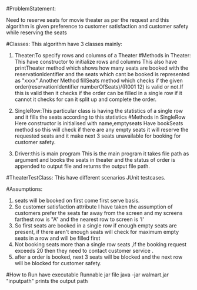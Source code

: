#ProblemStatement:

Need to reserve seats for movie theater as per the request and this algorithm is given preference to customer satisfaction and  customer safety while reserving the seats

#Classes:
This algorithm have 3 classes mainly:

1. Theater:To specify rows and columns of a Theater
#Methods in Theater:
This have constructor to initialize rows and columns
This also have printTheater method which shows how many seats are booked with the reservationIdentifier and the seats which cant be booked is represented as "xxxx"
Another Method fillSeats method which checks if the given order(reservationIdentifier numberOfSeats)/(R001 12) is valid or not.If this is valid then it checks if the order can be filled in a single row if it cannot it checks for can it split up and complete the order.

2. SingleRow:This particular class is having the statistics of a single row and it fills the seats according to this statistics
#Methods in SingleRow
Here constructor is initialised with name,emptyseats
Have bookSeats method so this will check if there are any empty seats it will reserve the requested seats and it make next 3 seats unavailable for booking for customer safety.

3. Driver:this is main program
This is the main program it takes file path as argument and books the seats in theater and the status of order is appended to output file and returns the output file path.

#TheaterTestClass:
This have different scenarios JUnit testcases.

#Assumptions:
1. seats will be booked on first come first serve basis.
2. So customer satisfaction attribute I have taken the assumption of customers prefer the seats far away from the screen and my screens farthest row is "A" and the nearest row to screen is 'I'
3. So first seats are booked in a single row if enough empty seats are present, if there aren't enough seats will check for maximum empty seats in a row and will be filled first
4. Not booking seats more than a single row seats ,if the booking request exceeds 20 then they need to contact customer service .
5. after a order is booked, next 3 seats will be blocked and the next row will be blocked for customer safety.

#How to Run
have executable Runnable jar file
java -jar walmart.jar "inputpath"
prints the output path

